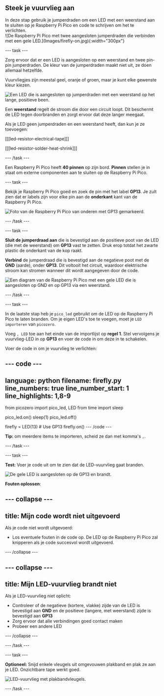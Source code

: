 ## Steek je vuurvlieg aan

<div style="display: flex; flex-wrap: wrap">
<div style="flex-basis: 200px; flex-grow: 1; margin-right: 15px;">
In deze stap gebruik je jumperdraden om een LED met een weerstand aan te sluiten op je Raspberry Pi Pico en code te schrijven om het te verlichten. 
</div>
<div>
![De Raspberry Pi Pico met twee aangesloten jumperdraden die verbinden met een gele LED.](Images/firefly-on.jpg){:width="300px"}
</div>
</div>

--- task ---

Zorg ervoor dat er een LED is aangesloten op een weerstand en twee pin-pin jumperdraden. De kleur van de jumperdraden maakt niet uit, ze doen allemaal hetzelfde.

Vuurvliegjes zijn meestal geel, oranje of groen, maar je kunt elke gewenste kleur kiezen.

![Een LED die is aangesloten op jumperdraden met een weerstand op het lange, positieve been.](images/led-resistor.jpeg)

Een **weerstand** regelt de stroom die door een circuit loopt. Dit beschermt de LED tegen doorbranden en zorgt ervoor dat deze langer meegaat.

Als je LED geen jumperdraden en een weerstand heeft, dan kun je ze toevoegen:

[[[led-resistor-electrical-tape]]]

[[[led-resistor-solder-heat-shrink]]]

--- /task ---

Een Raspberry Pi Pico heeft **40 pinnen** op zijn bord. **Pinnen** stellen je in staat om externe componenten aan te sluiten op de Raspberry Pi Pico.

--- task ---

Bekijk je Raspberry Pi Pico goed en zoek de pin met het label **GP13**. Je zult zien dat er labels zijn voor elke pin aan de **onderkant** kant van de Raspberry Pi Pico.

![Foto van de Raspberry Pi Pico van onderen met GP13 gemarkeerd.](images/gp13-pico.png)

--- /task ---

--- task ---

**Sluit de jumperdraad aan** die is bevestigd aan de positieve poot van de LED (die met de weerstand) om **GP13** vast te zetten. Druk erop totdat het zwarte plastic de onderkant van de kop raakt.

**Verbind** de jumperdraad die is bevestigd aan de negatieve poot met de **GND** (aarde), onder **GP13**. Dit voltooit het circuit, waardoor elektrische stroom kan stromen wanneer dit wordt aangegeven door de code.

![Een diagram van de Raspberry Pi Pico met een gele LED die is aangesloten op GND en op GP13 via een weerstand.](images/pico_led_13_bb.png)

--- /task ---

--- task ---

In de laatste stap heb je `pico_led` gebruikt om de LED op de Raspberry Pi Pico te laten branden. Om je eigen LED's toe te voegen, moet je `LED` `importeren` van `picozero`.

Voeg `, LED` toe aan het einde van de importlijst op **regel 1**. Stel vervolgens je vuurvlieg-LED in op **GP13** en voer de code in om deze in te schakelen.

Voer de code in om je vuurvlieg te verlichten:

--- code ---
---
language: python filename: firefly.py line_numbers: true line_number_start: 1
line_highlights: 1,8-9
---
from picozero import pico_led, LED from time import sleep

pico_led.on() sleep(1) pico_led.off()

firefly = LED(13) # Use GP13 firefly.on() --- /code ---

**Tip:** om meerdere items te importeren, scheid ze dan met komma's `,`.

--- /task ---

--- task ---

**Test:** Voer je code uit om te zien dat de LED-vuurvlieg gaat branden.

![De gele LED is aangesloten op de GP13 en brandt.](images/firefly-on.jpg)

**Fouten oplossen**:

--- collapse ---
---
title: Mijn code wordt niet uitgevoerd
---

Als je code niet wordt uitgevoerd:
+ Los eventuele fouten in de code op. De LED op de Raspberry Pi Pico zal knipperen als je code succesvol wordt uitgevoerd.

--- /collapse ---

--- collapse ---
---
title: Mijn LED-vuurvlieg brandt niet
---

Als je LED-vuurvlieg niet oplicht:
+ Controleer of de negatieve (kortere, vlakke) zijde van de LED is bevestigd aan **GND** en de positieve (langere, met weerstand) zijde is bevestigd aan **GP13**
+ Zorg ervoor dat alle verbindingen goed contact maken
+ Probeer een andere LED

--- /collapse ---

--- /task ---

--- task ---

**Optioneel:** Snijd enkele vleugels uit omgevouwen plakband en plak ze aan je LED. Onzichtbare tape werkt goed.

![LED-vuurvlieg met plakbandvleugels.](images/firefly-wings.jpg)

--- /task ---
